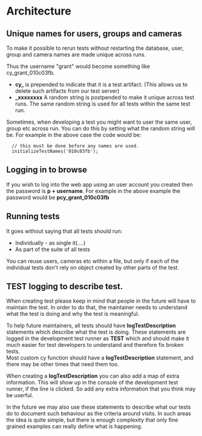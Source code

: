 # Architecture

## Unique names for users, groups and cameras

To make it possible to rerun tests without restarting the database, user, group and camera names are made unique across runs. 

Thus the username "grant" would become something like cy_grant_010c03fb.  
* **cy_**  is prepended to indicate that it is a test artifact.  (This allows us to delete such artifacts from our test server)
* **_xxxxxxxx**  A random string is postpended to make it unique across test runs.  The same random string is used for all tests within the same test run.

Sometimes, when developing a test you might want to user the same user, group etc across run.   You can do this by setting what the random string will be.   For example in the above case the code would be:
```
  // this must be done before any names are used. 
  initializeTestNames('010c03fb');
```

## Logging in to browse

If you wish to log into the web app using an user account you created then the password is **p + username**.  For example in the above example the password would be **pcy_grant_010c03fb**


## Running tests ##

It goes without saying that all tests should run:
  * Individually - as single it(....)
  * As part of the suite of all tests

You can reuse users, cameras etc within a file, but only if each of the individual tests don't rely on object created by other parts of the test.


## **TEST** logging to describe test.

When creating test please keep in mind that people in the future will have to maintain the test.   In order to do that, the maintainer needs to understand 
what the test is doing and why the test is meaningful.  

To help future maintainers, all tests should have **logTestDescription** statements which describe what the test is doing.   These statements
are logged in the development test runner as **TEST** which and should make it much easier for test developers to understand and therefore fix broken tests.   
Most custom cy function should have a **logTestDescription** statement, and there may be other times that need them too. 

When creating a **logTestDescription** you can also add a map of extra information.   This will show up in the console of the development test runner, 
if the line is clicked.   So add any extra information that you think may be userful. 

In the future we may also use these statements to describe what our tests do to document such behaviour as the criteria around visits.   In such areas the
idea is quite simple, but there is enough complexity that only fine grained examples can really define what is happening. 

